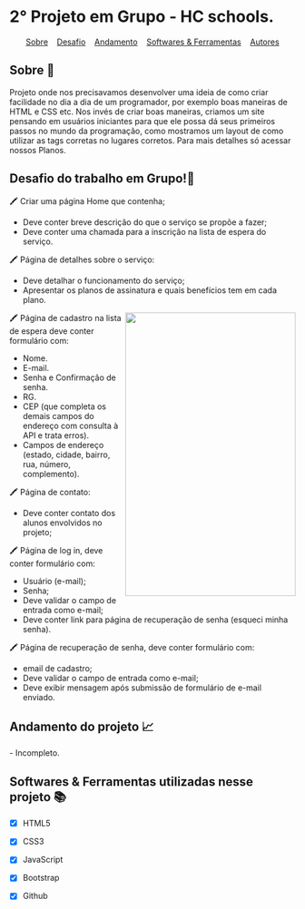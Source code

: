 # 2° Projeto em Grupo - HC schools.

<div id="inicio" align=center>
  <a href="#sobre">Sobre</a>&nbsp;&nbsp;&nbsp;
  <a href="#desafio">Desafio</a>&nbsp;&nbsp;&nbsp;
  <a href="#andamento">Andamento</a>&nbsp;&nbsp;&nbsp;
  <a href="#linguagens">Softwares & Ferramentas</a>&nbsp;&nbsp;&nbsp;
  <a href="#autor">Autores<a>
</div>

<h2 id="sobre">Sobre 🔎</h2>
  <p>Projeto onde nos precisavamos desenvolver uma ideia de como criar facilidade no dia a dia de um programador, por exemplo boas maneiras de HTML e CSS
   etc. Nos invés de criar boas maneiras, criamos um site pensando em usuários iniciantes para que ele possa dá seus primeiros passos no mundo da programação,
   como mostramos um layout de como utilizar as tags corretas no lugares corretos. Para mais detalhes só acessar nossos Planos. </p>


<h2 id="desafio">Desafio do trabalho em Grupo!🔎</h2>

🖍 Criar uma página Home que contenha;
- Deve conter breve descrição do que o
serviço se propõe a fazer;
- Deve conter uma chamada para a
inscrição na lista de espera do serviço.<br>

🖍 Página de detalhes sobre o serviço:
- Deve detalhar o funcionamento do
serviço;
- Apresentar os planos de assinatura e
quais benefícios tem em cada plano.<br>
<img width="300px" height="500px" align="right" src="https://i.pinimg.com/736x/04/01/7e/04017ee1ee1301e183d65021f45d81a2.jpg">

🖍 Página de cadastro na lista de espera deve conter formulário com:
- Nome.
- E-mail.
- Senha e Confirmação de senha.
- RG.
- CEP (que completa os demais campos do endereço com consulta à 
API e trata erros).
- Campos de endereço (estado, cidade, bairro, rua, número, complemento).


🖍 Página de contato:
- Deve conter contato dos alunos
envolvidos no projeto;

🖍 Página de log in, deve conter formulário com:
- Usuário (e-mail);
- Senha;
- Deve validar o campo de entrada como
e-mail;
- Deve conter link para página de recuperação de
senha (esqueci minha senha).

🖍 Página de recuperação de senha, deve conter formulário com:
- email de cadastro;
- Deve validar o campo de entrada como
e-mail;
- Deve exibir mensagem após submissão de
formulário de e-mail enviado.



<h2 id="andamento">Andamento do projeto 📈</h2>
- Incompleto.
<br>

<h2 id="linguagens">Softwares & Ferramentas utilizadas nesse projeto 📚</h2>

  - [x] HTML5
  - [x] CSS3
  - [x] JavaScript
  - [x] Bootstrap
  - [x] Github
  

